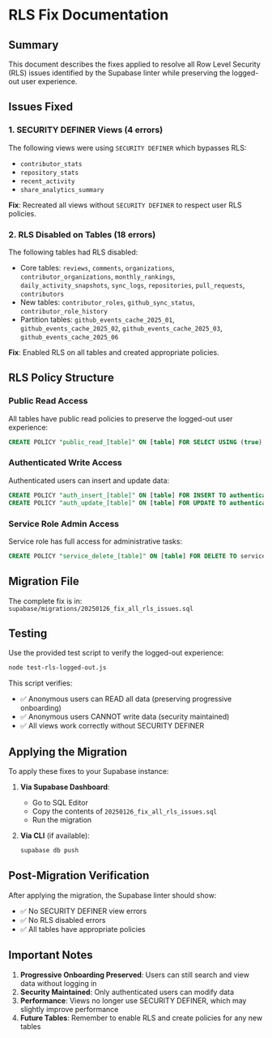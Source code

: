 # RLS Fix Documentation

## Summary

This document describes the fixes applied to resolve all Row Level Security (RLS) issues identified by the Supabase linter while preserving the logged-out user experience.

## Issues Fixed

### 1. SECURITY DEFINER Views (4 errors)
The following views were using `SECURITY DEFINER` which bypasses RLS:
- `contributor_stats`
- `repository_stats`
- `recent_activity`
- `share_analytics_summary`

**Fix**: Recreated all views without `SECURITY DEFINER` to respect user RLS policies.

### 2. RLS Disabled on Tables (18 errors)
The following tables had RLS disabled:
- Core tables: `reviews`, `comments`, `organizations`, `contributor_organizations`, `monthly_rankings`, `daily_activity_snapshots`, `sync_logs`, `repositories`, `pull_requests`, `contributors`
- New tables: `contributor_roles`, `github_sync_status`, `contributor_role_history`
- Partition tables: `github_events_cache_2025_01`, `github_events_cache_2025_02`, `github_events_cache_2025_03`, `github_events_cache_2025_06`

**Fix**: Enabled RLS on all tables and created appropriate policies.

## RLS Policy Structure

### Public Read Access
All tables have public read policies to preserve the logged-out user experience:
```sql
CREATE POLICY "public_read_[table]" ON [table] FOR SELECT USING (true);
```

### Authenticated Write Access
Authenticated users can insert and update data:
```sql
CREATE POLICY "auth_insert_[table]" ON [table] FOR INSERT TO authenticated WITH CHECK (true);
CREATE POLICY "auth_update_[table]" ON [table] FOR UPDATE TO authenticated USING (true) WITH CHECK (true);
```

### Service Role Admin Access
Service role has full access for administrative tasks:
```sql
CREATE POLICY "service_delete_[table]" ON [table] FOR DELETE TO service_role USING (true);
```

## Migration File

The complete fix is in: `supabase/migrations/20250126_fix_all_rls_issues.sql`

## Testing

Use the provided test script to verify the logged-out experience:
```bash
node test-rls-logged-out.js
```

This script verifies:
- ✅ Anonymous users can READ all data (preserving progressive onboarding)
- ✅ Anonymous users CANNOT write data (security maintained)
- ✅ All views work correctly without SECURITY DEFINER

## Applying the Migration

To apply these fixes to your Supabase instance:

1. **Via Supabase Dashboard**:
   - Go to SQL Editor
   - Copy the contents of `20250126_fix_all_rls_issues.sql`
   - Run the migration

2. **Via CLI** (if available):
   ```bash
   supabase db push
   ```

## Post-Migration Verification

After applying the migration, the Supabase linter should show:
- ✅ No SECURITY DEFINER view errors
- ✅ No RLS disabled errors
- ✅ All tables have appropriate policies

## Important Notes

1. **Progressive Onboarding Preserved**: Users can still search and view data without logging in
2. **Security Maintained**: Only authenticated users can modify data
3. **Performance**: Views no longer use SECURITY DEFINER, which may slightly improve performance
4. **Future Tables**: Remember to enable RLS and create policies for any new tables